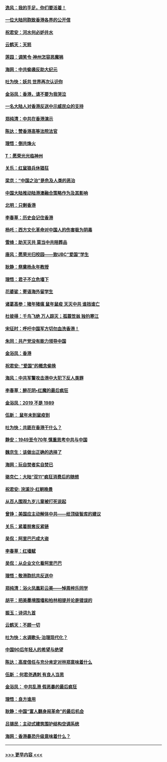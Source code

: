 #### [逸风：我的手足，你们要活着！](../pages/nsc993/n11676352.md?t=11240722) 
#### [一位大陆同胞致香港各界的公开信](../pages/nsc993/n11675761.md?t=11240722) 
#### [祝君安：河水何必妒井水](../pages/nsc993/n11675746.md?t=11240722) 
#### [云鹤天：天怒](../pages/nsc993/n11675718.md?t=11240722) 
#### [莲园：调笑令‧神州怎容恶魔祸](../pages/nsc993/n11675648.md?t=11240722) 
#### [海网：中共偷袭反助大纪元](../pages/nsc993/n11673515.md?t=11240722) 
#### [吐为快：妖共 世界再次认识你](../pages/nsc993/n11673506.md?t=11240722) 
#### [金浴凤：香港，请不要为我哭泣](../pages/nsc993/n11673248.md?t=11240722) 
#### [一名大陆人对香港反送中示威民众的支持](../pages/nsc993/n11672615.md?t=11240722) 
#### [郑纯清：中共在香港演示](../pages/nsc993/n11670539.md?t=11240722) 
#### [陈达：赞香港高等法院法官](../pages/nsc993/n11669542.md?t=11240722) 
#### [理悟：倒共烽火](../pages/nsc993/n11668844.md?t=11240722) 
#### [T：愿荣光光临神州](../pages/nsc993/n11668421.md?t=11240722) 
#### [关乐：红鼠狼兵休猖狂](../pages/nsc993/n11668378.md?t=11240722) 
#### [梁京：“中国之治”是危及人类的恶治](../pages/nsc993/n11668328.md?t=11240722) 
#### [中国大陆推动陆港澳融合策略作为及其影响](../pages/nsc993/n11668157.md?t=11240722) 
#### [北明：只剩香港](../pages/nsc993/n11668002.md?t=11240722) 
#### [李春草：历史会记住香港](../pages/nsc993/n11667927.md?t=11240722) 
#### [杨吒：西方文化革命对中国人的伤害极为阴毒](../pages/nsc993/n11664521.md?t=11240722) 
#### [雪绮：助天灭共 莫当中共陪葬品](../pages/nsc993/n11662650.md?t=11240722) 
#### [唐风：愿荣光归校园——致UBC“爱国”学生](../pages/nsc993/n11662194.md?t=11240722) 
#### [耿静：祭奠杨永年教授](../pages/nsc993/n11662514.md?t=11240722) 
#### [理悟：君子不立危墙下](../pages/nsc993/n11662172.md?t=11240722) 
#### [花婆娑：寄语海外留学生](../pages/nsc993/n11662121.md?t=11240722) 
#### [诸葛高参：猪年猪瘟 鼠年鼠疫 天灭中共 谁挡谁亡](../pages/nsc993/n11661980.md?t=11240722) 
#### [杜彼得：千鸟飞绝 万人踪灭；孤蓑笠翁 独钓寒江](../pages/nsc993/n11661170.md?t=11240722) 
#### [宋征时：呼吁中国军方切勿血洗香港！](../pages/nsc993/n11415318.md?t=11240722) 
#### [朱同：共产党没有能力领导中国](../pages/nsc993/n11660421.md?t=11240722) 
#### [金浴凤：香港](../pages/nsc993/n11660419.md?t=11240722) 
#### [祝君安: “爱国”的概念偷换](../pages/nsc993/n11659706.md?t=11240722) 
#### [海风：中共军警攻击港中大犯下反人类罪](../pages/nsc993/n11659632.md?t=11240722) 
#### [李春草：醉花阴•红魔的最后疯狂](../pages/nsc993/n11659287.md?t=11240722) 
#### [金浴凤：2019 不是 1989](../pages/nsc993/n11657663.md?t=11240722) 
#### [伍新： 鼠年未到鼠疫到](../pages/nsc993/n11655098.md?t=11240722) 
#### [吐为快：共匪在香港干什么？](../pages/nsc993/n11654891.md?t=11240722) 
#### [静安：1949至今70年 慎重思考中共与中国](../pages/nsc993/n11651244.md?t=11240722) 
#### [魏京生：该做出正确的选择了](../pages/nsc993/n11653084.md?t=11240722) 
#### [海网：玩自焚者实自焚已](../pages/nsc993/n11652423.md?t=11240722) 
#### [骆克仁：大陆“双11”疯狂消费后的随想](../pages/nsc993/n11652305.md?t=11240722) 
#### [祝君安: 浣溪沙·红朝晚景](../pages/nsc993/n11652258.md?t=11240722) 
#### [从百人围观九岁儿童被打死说起](../pages/nsc993/n11651030.md?t=11240722) 
#### [曾铮：美国应主动解体中共——给顶级智库的建议](../pages/nsc993/n11649888.md?t=11240722) 
#### [关乐：紧着脱套反紧链](../pages/nsc993/n11649069.md?t=11240722) 
#### [吴侃：阿里巴巴成大盗](../pages/nsc993/n11645523.md?t=11240722) 
#### [李春草：红墙赋](../pages/nsc993/n11646389.md?t=11240722) 
#### [吴侃：从企业文化看阿里巴巴](../pages/nsc993/n11645476.md?t=11240722) 
#### [理悟：敬港胞抗共反送中](../pages/nsc993/n11645466.md?t=11240722) 
#### [郑纯清：浴火凤凰彩云美——悼周梓乐同学](../pages/nsc993/n11645155.md?t=11240722) 
#### [胡平：把美墨境围墙和柏林相提并论是错误的](../pages/nsc993/n11645134.md?t=11240722) 
#### [振玉：诗词九首](../pages/nsc993/n11644081.md?t=11240722) 
#### [云鹤天：不顾一切](../pages/nsc993/n11643508.md?t=11240722) 
#### [吐为快：水调歌头·治理现代化？](../pages/nsc993/n11643485.md?t=11240722) 
#### [中国90后年轻人的希望与绝望](../pages/nsc993/n11642317.md?t=11240722) 
#### [陈达：高度信任与充分肯定对林郑意味着什么](../pages/nsc993/n11641441.md?t=11240722) 
#### [伍新 ：何君尧遇刺 有良人当思](../pages/nsc993/n11641503.md?t=11240722) 
#### [金浴凤： 中共乱港  假恶暴的最后疯狂](../pages/nsc993/n11641495.md?t=11240722) 
#### [理悟：良方谁用](../pages/nsc993/n11641463.md?t=11240722) 
#### [耿静：中国“富人翻身闹革命”的最后机会](../pages/nsc993/n11640655.md?t=11240722) 
#### [吕锡民：主动式建筑围护结构空调系统](../pages/nsc993/n11640168.md?t=11240722) 
#### [海网：香港暴恐升级意味着什么？](../pages/nsc993/n11635904.md?t=11240722) 

----
#### [ >>> 更早内容 <<< ](../indexes/nsc993-earlier.md)

